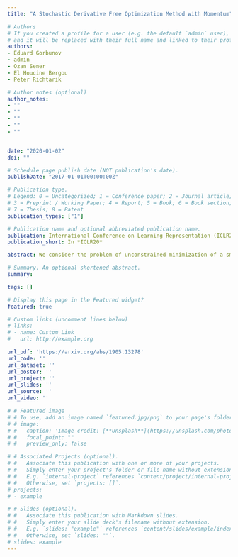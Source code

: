 ```yaml
---
title: "A Stochastic Derivative Free Optimization Method with Momentum"

# Authors
# If you created a profile for a user (e.g. the default `admin` user), write the username (folder name) here 
# and it will be replaced with their full name and linked to their profile.
authors:
- Eduard Gorbunov
- admin
- Ozan Sener
- El Houcine Bergou
- Peter Richtarik

# Author notes (optional)
author_notes:
- ""
- ""
- ""
- ""
- ""


date: "2020-01-02"
doi: ""

# Schedule page publish date (NOT publication's date).
publishDate: "2017-01-01T00:00:00Z"

# Publication type.
# Legend: 0 = Uncategorized; 1 = Conference paper; 2 = Journal article;
# 3 = Preprint / Working Paper; 4 = Report; 5 = Book; 6 = Book section;
# 7 = Thesis; 8 = Patent
publication_types: ["1"]

# Publication name and optional abbreviated publication name.
publication: International Conference on Learning Representation (ICLR20)​
publication_short: In *ICLR20*

abstract: ​​​​We consider the problem of unconstrained minimization of a smooth objective function in ℝd in setting where only function evaluations are possible. We propose and analyze stochastic zeroth-order method with heavy ball momentum. In particular, we propose, SMTP, a momentum version of the stochastic three-point method (STP). We show new complexity results for non-convex, convex and strongly convex functions. We test our method on a collection of learning to continuous control tasks on several MuJoCo environments with varying difficulty and compare against STP, other state-of-the-art derivative-free optimization algorithms and against policy gradient methods. SMTP significantly outperforms STP and all other methods that we considered in our numerical experiments. Our second contribution is SMTP with importance sampling which we call SMTP_IS. We provide convergence analysis of this method for non-convex, convex and strongly convex objectives.

# Summary. An optional shortened abstract.
summary: 

tags: []

# Display this page in the Featured widget?
featured: true

# Custom links (uncomment lines below)
# links:
# - name: Custom Link
#   url: http://example.org

url_pdf: 'https://arxiv.org/abs/1905.13278'
url_code: ''
url_dataset: ''
url_poster: ''
url_project: ''
url_slides: ''
url_source: ''
url_video: ''

# # Featured image
# # To use, add an image named `featured.jpg/png` to your page's folder. 
# # image:
# #   caption: 'Image credit: [**Unsplash**](https://unsplash.com/photos/pLCdAaMFLTE)'
# #   focal_point: ""
# #   preview_only: false

# # Associated Projects (optional).
# #   Associate this publication with one or more of your projects.
# #   Simply enter your project's folder or file name without extension.
# #   E.g. `internal-project` references `content/project/internal-project/index.md`.
# #   Otherwise, set `projects: []`.
# projects:
# - example

# # Slides (optional).
# #   Associate this publication with Markdown slides.
# #   Simply enter your slide deck's filename without extension.
# #   E.g. `slides: "example"` references `content/slides/example/index.md`.
# #   Otherwise, set `slides: ""`.
# slides: example
---
```


<!-- {{% callout note %}}
Click the *Cite* button above to demo the feature to enable visitors to import publication metadata into their reference management software.
{{% /callout %}}

{{% callout note %}}
Create your slides in Markdown - click the *Slides* button to check out the example.
{{% /callout %}}

Supplementary material can be found [here](https://drive.google.com/file/d/17tGxceooVTT0JFkBsQjsh3h529U7yI1v/view?usp=sharing). -->

